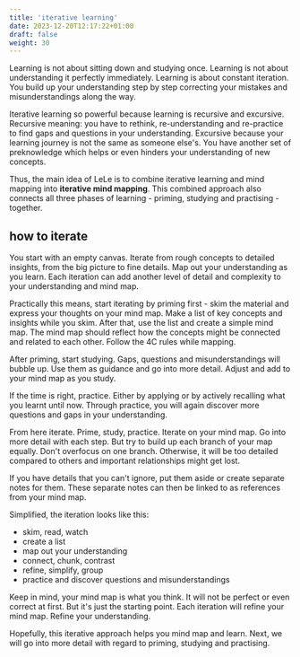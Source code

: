 ```yaml
---
title: 'iterative learning'
date: 2023-12-20T12:17:22+01:00
draft: false
weight: 30
---
```


Learning is not about sitting down and studying once. Learning is not about
understanding it perfectly immediately. Learning is about constant iteration.
You build up your understanding step by step correcting your mistakes and
misunderstandings along the way.

Iterative learning so powerful because learning is recursive and excursive.
Recursive meaning: you have to rethink, re-understanding and re-practice to
find gaps and questions in your understanding. Excursive because your learning
journey is not the same as someone else's. You have another set of preknowledge
which helps or even hinders your understanding of new concepts.

Thus, the main idea of LeLe is to combine iterative learning and mind mapping
into **iterative mind mapping**. This combined approach also connects all three
phases of learning - priming, studying and practising - together.

## how to iterate

You start with an empty canvas. Iterate from rough concepts to detailed
insights, from the big picture to fine details. Map out your understanding as
you learn. Each iteration can add another level of detail and complexity to
your understanding and mind map.

Practically this means, start iterating by priming first - skim the material
and express your thoughts on your mind map. Make a list of key concepts and
insights while you skim. After that, use the list and create a simple mind map.
The mind map should reflect how the concepts might be connected and related to
each other. Follow the 4C rules while mapping.

After priming, start studying. Gaps, questions and misunderstandings will
bubble up. Use them as guidance and go into more detail. Adjust and add to your
mind map as you study.

If the time is right, practice. Either by applying or by actively recalling
what you learnt until now. Through practice, you will again discover more
questions and gaps in your understanding.

From here iterate. Prime, study, practice. Iterate on your mind map. Go into
more detail with each step. But try to build up each branch of your map
equally. Don't overfocus on one branch. Otherwise, it will be too detailed
compared to others and important relationships might get lost.

If you have details that you can't ignore, put them aside or create separate
notes for them. These separate notes can then be linked to as references from
your mind map.

Simplified, the iteration looks like this:

- skim, read, watch
- create a list
- map out your understanding
- connect, chunk, contrast
- refine, simplify, group
- practice and discover questions and misunderstandings

Keep in mind, your mind map is what you think. It will not be perfect or even
correct at first. But it's just the starting point. Each iteration will refine
your mind map. Refine your understanding.

Hopefully, this iterative approach helps you mind map and learn. Next, we will
go into more detail with regard to priming, studying and practising.

